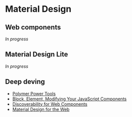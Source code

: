 # Material Design

## Web components

*In progress*

## Material Design Lite

*In progress*

## Deep deving

* [Polymer Power Tools](https://speakerdeck.com/addyosmani/polymer-power-tools)
* [Block, Element, Modifying Your JavaScript Components](https://medium.com/seek-ui-engineering/block-element-modifying-your-javascript-components-d7f99fcab52b)
* [Discoverability
for Web Components](https://medium.com/@zenorocha/discoverability-for-web-components-72ce29f128b2)
* [Material Design for the Web](https://speakerdeck.com/addyosmani/material-design-for-the-web)
